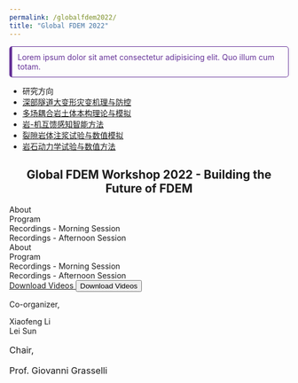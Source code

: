```yaml
---
permalink: /globalfdem2022/
title: "Global FDEM 2022"
---
```




<style>
  [role='note'] {
    padding: 10px;
    border: 1px solid;
    border-left: 5px solid rebeccapurple;
    color: rebeccapurple;
    border-radius: 5px;
  }
</style>
<section>
  <div role="note">
    Lorem ipsum dolor sit amet consectetur adipisicing elit. Quo illum cum
    totam.
  </div>
</section>





<div class="team-content-wrap">
        <ul class="content-aside content-aside-long">
            <li>研究方向</li>
                        <li class="active" ><a href="/lists/9.html">深部隧道大变形灾变机理与防控</a></li><li  ><a href="/lists/10.html">多场耦合岩土体本构理论与模拟</a></li><li  ><a href="/lists/11.html">岩-机互馈感知智能方法</a></li><li  ><a href="/lists/12.html">裂隙岩体注浆试验与数值模拟</a></li><li  ><a href="/lists/13.html">岩石动力学试验与数值方法</a></li>        </ul>
</div>




<section>
    <center><h2 class="elementor-heading-title elementor-size-large">Global FDEM Workshop 2022 - Building the Future of FDEM</h2></center>
</section>


<section>
<div class="elementor-tabs">
    <div class="elementor-tabs-wrapper" role="tablist" >
         <div id="elementor-tab-title-1651" class="elementor-tab-title elementor-tab-desktop-title" aria-selected="true" data-tab="1" role="tab" tabindex="0"     aria-controls="elementor-tab-content-1651" aria-expanded="false">About</div>
         <div id="elementor-tab-title-1652" class="elementor-tab-title elementor-tab-desktop-title" aria-selected="false" data-tab="2" role="tab" tabindex="-1"   aria-controls="elementor-tab-content-1652" aria-expanded="false">Program</div>
         <div id="elementor-tab-title-1653" class="elementor-tab-title elementor-tab-desktop-title" aria-selected="false" data-tab="3" role="tab" tabindex="-1"   aria-controls="elementor-tab-content-1653" aria-expanded="false">Recordings - Morning Session</div>
         <div id="elementor-tab-title-1654" class="elementor-tab-title elementor-tab-desktop-title" aria-selected="false" data-tab="4" role="tab" tabindex="-1"   aria-controls="elementor-tab-content-1654" aria-expanded="false">Recordings - Afternoon Session</div>
    </div>
	<div class="elementor-tabs-content-wrapper" role="tablist" aria-orientation="vertical">
        <div class="elementor-tab-title elementor-tab-mobile-title" aria-selected="true" data-tab="1" role="tab" tabindex="0" aria-controls="elementor-tab-content-1651" aria-expanded="false">About
		</div>
		    <div id="elementor-tab-content-1651" class="elementor-tab-content elementor-clearfix" data-tab="1" role="tabpanel" aria-labelledby="elementor-tab-title-1651" tabindex="0" hidden="false"><h3><strong>Welcome Message</strong></h3><p>A workshop designed to bring the evolution of the finite-discrete element method (FEDM) from its beginnings to the latest advancements in this space, all while bridging the gap between industry and academia.</p><p>We will be hosting a series of presentations from leading global FDEM experts covering aspects related hydraulic fracturing in unconventional reservoirs, slope stability in mining, blast modeling, tunneling stability, CCUS, and nuclear storage.</p><p style="margin: 0in;"><span style="font-size: 12.0pt;">All workshop presenters and attendees will also have the opportunity to submit a contribution to a featured journal issue on FDEM that will be published on JRMGE in 2023.</span></p><p style="margin: 0in; -webkit-font-smoothing: antialiased; box-sizing: border-box;"><span style="-webkit-font-smoothing: antialiased; box-sizing: border-box;"><span style="font-size: 12.0pt;"><a style="-webkit-font-smoothing: antialiased; box-sizing: border-box;" title="http://www.jrmge.cn/newscontent-4-135.html" href="https://can01.safelinks.protection.outlook.com/?url=http%3A%2F%2Fwww.jrmge.cn%2Fnewscontent-4-135.html&amp;data=05%7C01%7Caly.abdelaziz%40mail.utoronto.ca%7Ce47608b41833443ed14608dada14d7ad%7C78aac2262f034b4d9037b46d56c55210%7C0%7C0%7C638062080756938392%7CUnknown%7CTWFpbGZsb3d8eyJWIjoiMC4wLjAwDAiLCJQIjoiV2luMzIiLCJBTiI6Ik1haWwiLCJXVCI6Mn0%3D%7C3000%7C%7C%7C&amp;sdata=Oh0RH6dhnyvj8FSmseOINJH2s7NA4MDh2plaaDijoKw%3D&amp;reserved=0" target="_blank" rel="noopener">http://www.jrmge.cn/newscontent-4-135.html</a></span></span></p></div>		
		<div class="elementor-tab-title elementor-tab-mobile-title" aria-selected="false" data-tab="2" role="tab" tabindex="-1" aria-controls="elementor-tab-content-1652" aria-expanded="false">Program</div>	
		    <div id="elementor-tab-content-1652" class="elementor-tab-content elementor-clearfix" data-tab="2" role="tabpanel" aria-labelledby="elementor-tab-title-1652" tabindex="0" hidden="hidden">
            <table>
            <tbody>
                 <tr><td width="366">Chair Opening Remarks<strong>Giovanni GRASSELLI &#8211; </strong>University of Toronto</td></tr>
	             <tr><td width="366">FDEM: A Historical Perspective<strong>Antonio MUNJIZA &#8211; </strong>University of Split</td></tr>
	             <tr><td width="366">HOSS Development and Applications<strong>Esteban ROUGIER, Earl KNIGHT &#8211; </strong>Los Alamos National Laboratory</td></tr>
	             <tr><td width="366">Y-HFDEM IDE2D/3D – a unique implementation of the combined finite-discrete element method based on GPGPU parallelisation for                  modelling dynamic fracture of rocks<strong>Hongyuan LIU, Daisuke FUKUDA &#8211; </strong>University of Tasmania, Hokkaido University</td></tr>
	             <tr><td width="366">FDEM GPU Parallel Multiphysics Fracture Analysis Software MultiFracS<strong>Chengzeng YAN &#8211; </strong>China University of                  Geosciences, Wuhan</td></tr>
	             <tr><td width="366">FDEM modelling in rock mechanics – From academia to industry<strong>Omid MAHABADI, Andrea LISJAK &#8211; </strong>Geomechanica</td></                 tr>
	             <tr><td width="366">OpenFDEM: a novel object-oriented FDEM kernel for solving multiscale, multiphase and multiphysics problems in rock                  engineering<strong>Xiaofeng LI &#8211; </strong>University of Toronto</td></tr>
	             <tr><td width="366">Algorithm Aspects of the Combined Finite-Discrete Element Method: An Overview<strong>Zhou (Alex) LEI &#8211; </strong>Los Alamos                  National Laboratory</td></tr>
	             <tr><td width="366">A fully coupled cryogenic thermo-hydro-mechanical (THM) model for frozen medium: theory and implementation in FDEM<strong>Lei SUN &                 #8211; </strong>University of Toronto</td></tr>
	             <tr><td width="366">Large deformation process and combined support methods of soft rock tunnel induced by fragment and swelling under high in-situ                  stresses: an FDEM modelling<strong>Quansheng LIU &#8211; </strong>Wuhan University</td></tr>
	             <tr><td width="366">Chair Closing Remarks<strong>Giovanni GRASSELLI &#8211; </strong>University of Toronto</td></tr>
            </tbody>
            </table>
            <h4 align="center"><a href="https://geogroup.utoronto.ca/wp-content/uploads/2023-Agenda-of-FDEM-2023-University-of-Toronto_V01.pdf" target="_blank" rel="noopener">Download the program and the bios of the speakers here.</a></h4>
            </div>
			<div class="elementor-tab-title elementor-tab-mobile-title" aria-selected="false" data-tab="3" role="tab" tabindex="-1" aria-controls="elementor-tab-content-1653" aria-expanded="false">Recordings - Morning Session</div>
				<div id="elementor-tab-content-1653" class="elementor-tab-content elementor-clearfix" data-tab="3" role="tabpanel" aria-labelledby="elementor-tab-title-1653" tabindex="0" hidden="hidden">
					<center><strong>Giovanni GRASSELLI</strong> &#8211; Chair Opening Remarks</center><iframe title="Giovanni GRASSELLI" src="https://www.youtube.com/embed/tHHP09UyaRU" width="560" height="315" frameborder="0" allowfullscreen="allowfullscreen"></iframe><br><br>
					<center><strong>Antonio MUNJIZA</strong> &#8211; FDEM: A Historical Perspective</center><iframe loading="lazy" title="Antonio MUNJIZA" src="https://www.youtube.com/embed/rw-Hgv9uxyk" width="560" height="315" frameborder="0" allowfullscreen="allowfullscreen"></iframe><br><br>
					<center><strong>Esteban ROUGIER</strong> &#8211; HOSS Development and Applications</center><iframe loading="lazy" title="Esteban ROUGIER" src="https://www.youtubecom/embed/iRid9M1WCyU" width="560" height="315" frameborder="0" allowfullscreen="allowfullscreen"></iframe><br><br>
					<center><strong>Hongyuan LIU</strong> &#8211; Y-HFDEM IDE2D/3D – a unique implementation of the combined finite-discrete element method based on GPGPU parallelisation for modelling dynamic fracture of rocks</center><iframe loading="lazy" title="Hongyuan LIU" src="https://www.youtube.com/embed/KpS_FGKi6jg" width="560" height="315" frameborder="0" allowfullscreen="allowfullscreen"></iframe><br><br>
					<center><strong>Chengzeng YAN</strong> &#8211; FDEM GPU Parallel Multiphysics Fracture Analysis Software MultiFracS</center><iframe loading="lazy" title="Chengzeng YAN" src="https://www.youtube.com/embed/S-zG5VqtN4U" width="560" height="315" frameborder="0" allowfullscreen="allowfullscreen"></iframe><br><br>
					<center><strong>Omid MAHABADI</strong> &#8211; FDEM modelling in rock mechanics – From academia to industry</center><iframe loading="lazy" title="Omid MAHABADI" src="https://www.youtube.com/embed/rkJS5JF9-ZM" width="560" height="315" frameborder="0" allowfullscreen="allowfullscreen"></iframe>
				</div>
			<div class="elementor-tab-title elementor-tab-mobile-title" aria-selected="false" data-tab="4" role="tab" tabindex="-1" aria-controls="elementor-tab-content-1654" aria-expanded="false">Recordings - Afternoon Session</div>
				<div id="elementor-tab-content-1654" class="elementor-tab-content elementor-clearfix" data-tab="4" role="tabpanel" aria-labelledby="elementor-tab-title-1654" tabindex="0" hidden="hidden">
					<center><strong>Xiaofeng LI</strong> &#8211; OpenFDEM: a novel object-oriented FDEM kernel for solving multiscale, multiphase and multiphysics problems in rock engineering</center><iframe loading="lazy" title="Xiaofeng LI" src="https://www.youtube.com/embed/ExK0msz5Nn4" width="560" height="315" frameborder="0" allowfullscreen="allowfullscreen"></iframe><br><br>
					<center><strong>Zhou (Alex) LEI</strong> &#8211; Algorithm Aspects of the Combined Finite-Discrete Element Method: An Overview</center><iframe loading="lazy" title="Zhou (Alex) LEI" src="https://www.youtube.com/embed/ie-fxV0ZRSs" width="560" height="315" frameborder="0" allowfullscreen="allowfullscreen"></iframe><br><br>
					<center><strong>Lei Sun</strong> &#8211; A fully coupled cryogenic thermo-hydro-mechanical (THM) model for frozen medium: theory and implementation in FDEM</center><iframe loading="lazy" title="Lei SUN" src="https://www.youtube.com/embed/Y36dGBa75oo" width="560" height="315" frameborder="0" allowfullscreen="allowfullscreen"></iframe><br><br>
					<center><strong>Quansheng LIU</strong> &#8211; Large deformation process and combined support methods of soft rock tunnel induced by fragment and swelling under high in-situ stresses: an FDEM modelling</center><iframe loading="lazy" title="Quansheng LIU" src="https://www.youtube.com/embed/OixSjclumcY" width="560" height="315" frameborder="0" allowfullscreen="allowfullscreen"></iframe>
				</div>
    </div>
</div>
</section>

<section>
	    <div class="has_eae_slider elementor-column elementor-col-33 elementor-top-column elementor-element elementor-element-28434d5" data-id="28434d5" data-element_type="column">
            <div class="elementor-widget-wrap elementor-element-populated">
				<div class="elementor-element elementor-element-515947d elementor-align-center elementor-widget elementor-widget-button" data-id="515947d" data-element_type="widget" data-widget_type="button.default">
                    <div class="elementor-widget-container">
	                    <div class="elementor-button-wrapper">
						<a class="elementor-button elementor-button-link elementor-size-lg" href="https://geogroup.utoronto.ca/global-fdem-2022/global-fdem-2022-download-page">
						 <span class="elementor-button-content-wrapper">
						 <span class="elementor-button-text">Download Videos</span></span>
						</a>
						<button>Download Videos</button>
                        </div>
                    </div>
                </div>
	        </div>
        </div>
        <div class="has_eae_slider elementor-column elementor-col-33 elementor-top-column elementor-element elementor-element-ec0bde8" data-id="ec0bde8" data-element_type="column">
            <div class="elementor-widget-wrap elementor-element-populated">
			    <div class="elementor-element elementor-element-2f060af elementor-widget elementor-widget-text-editor" data-id="2f060af" data-element_type="widget" widget_type="text-editor.default">
                    <div class="elementor-widget-container">
			         <p>Co-organizer,</p><p>Xiaofeng Li<br />Lei Sun</p>						
			     	</div>
                </div>
	        </div>
        </div>
         <div class="has_eae_slider elementor-column elementor-col-33 elementor-top-column elementor-element elementor-element-896af1f" data-id="896af1f" data-element_type="column">
            <div class="elementor-widget-wrap elementor-element-populated">
		    	<div class="elementor-element elementor-element-4c29d57 elementor-widget elementor-widget-text-editor" data-id="4c29d57" data-element_type="widget" data-widget_type="text-editor.default">
                    <div class="elementor-widget-container">
			         <p style="font-size: 16.184px;" align="left">Chair,</p><p style="font-size: 16.184px;">Prof. Giovanni Grasselli</p>		
                    </div>
                </div>
	        </div>
        </div>
</section>
